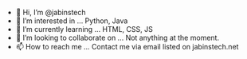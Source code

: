 - 👋 Hi, I’m @jabinstech
- 👀 I’m interested in ... Python, Java
- 🌱 I’m currently learning ... HTML, CSS, JS
- 💞️ I’m looking to collaborate on ... Not anything at the moment.
- 📫 How to reach me ... Contact me via email listed on jabinstech.net

<!---
jabinstech/jabinstech is a ✨ special ✨ repository because its `README.md` (this file) appears on your GitHub profile.
You can click the Preview link to take a look at your changes.
--->
